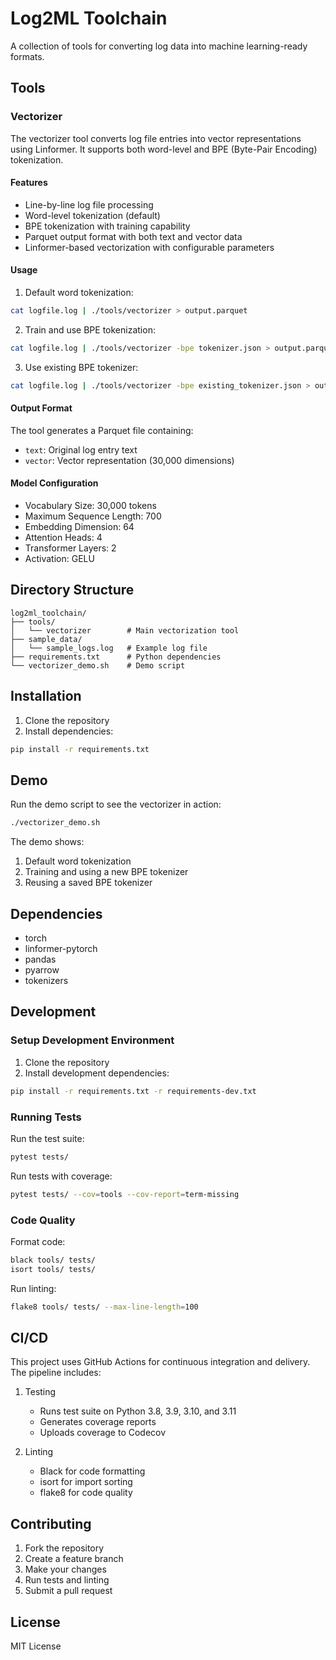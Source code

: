 # Log2ML Toolchain

A collection of tools for converting log data into machine learning-ready formats.

## Tools

### Vectorizer

The vectorizer tool converts log file entries into vector representations using Linformer. It supports both word-level and BPE (Byte-Pair Encoding) tokenization.

#### Features

- Line-by-line log file processing
- Word-level tokenization (default)
- BPE tokenization with training capability
- Parquet output format with both text and vector data
- Linformer-based vectorization with configurable parameters

#### Usage

1. Default word tokenization:
```bash
cat logfile.log | ./tools/vectorizer > output.parquet
```

2. Train and use BPE tokenization:
```bash
cat logfile.log | ./tools/vectorizer -bpe tokenizer.json > output.parquet
```

3. Use existing BPE tokenizer:
```bash
cat logfile.log | ./tools/vectorizer -bpe existing_tokenizer.json > output.parquet
```

#### Output Format

The tool generates a Parquet file containing:
- `text`: Original log entry text
- `vector`: Vector representation (30,000 dimensions)

#### Model Configuration

- Vocabulary Size: 30,000 tokens
- Maximum Sequence Length: 700
- Embedding Dimension: 64
- Attention Heads: 4
- Transformer Layers: 2
- Activation: GELU

## Directory Structure

```
log2ml_toolchain/
├── tools/
│   └── vectorizer        # Main vectorization tool
├── sample_data/
│   └── sample_logs.log   # Example log file
├── requirements.txt      # Python dependencies
└── vectorizer_demo.sh    # Demo script
```

## Installation

1. Clone the repository
2. Install dependencies:
```bash
pip install -r requirements.txt
```

## Demo

Run the demo script to see the vectorizer in action:
```bash
./vectorizer_demo.sh
```

The demo shows:
1. Default word tokenization
2. Training and using a new BPE tokenizer
3. Reusing a saved BPE tokenizer

## Dependencies

- torch
- linformer-pytorch
- pandas
- pyarrow
- tokenizers

## Development

### Setup Development Environment

1. Clone the repository
2. Install development dependencies:
```bash
pip install -r requirements.txt -r requirements-dev.txt
```

### Running Tests

Run the test suite:
```bash
pytest tests/
```

Run tests with coverage:
```bash
pytest tests/ --cov=tools --cov-report=term-missing
```

### Code Quality

Format code:
```bash
black tools/ tests/
isort tools/ tests/
```

Run linting:
```bash
flake8 tools/ tests/ --max-line-length=100
```

## CI/CD

This project uses GitHub Actions for continuous integration and delivery. The pipeline includes:

1. Testing
   - Runs test suite on Python 3.8, 3.9, 3.10, and 3.11
   - Generates coverage reports
   - Uploads coverage to Codecov

2. Linting
   - Black for code formatting
   - isort for import sorting
   - flake8 for code quality

## Contributing

1. Fork the repository
2. Create a feature branch
3. Make your changes
4. Run tests and linting
5. Submit a pull request

## License

MIT License
